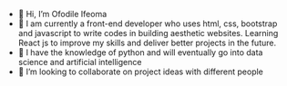 - 👋 Hi, I’m Ofodile Ifeoma
- 👀 I am currently a front-end developer who uses html, css, bootstrap and javascript to write codes in building aesthetic websites. Learning React js to improve my skills and deliver better projects in the future.
- 🌱 I have the knowledge of python and will eventually go into data science and artificial intelligence 
- 💞️ I’m looking to collaborate on project ideas with different people


<!---
IfyKosel/IfyKosel is a ✨ special ✨ repository because its `README.md` (this file) appears on your GitHub profile.
You can click the Preview link to take a look at your changes.
--->
